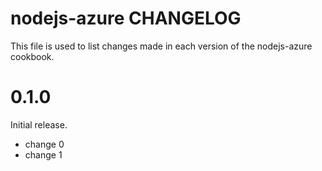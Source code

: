 # nodejs-azure CHANGELOG

This file is used to list changes made in each version of the nodejs-azure cookbook.

# 0.1.0

Initial release.

- change 0
- change 1

